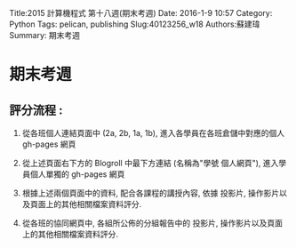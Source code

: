 Title:2015 計算機程式 第十八週(期末考週)
Date: 2016-1-9 10:57
Category: Python
Tags: pelican, publishing
Slug:40123256_w18
Authors:蘇建瑋
Summary: 期末考週
                    
                
            
                
期末考週
==========           
                            
                            
評分流程 :
-------
                        
                    

1. 從各班個人連結頁面中 (2a, 2b, 1a, 1b), 進入各學員在各班倉儲中對應的個人 gh-pages 網頁

2. 從上述頁面右下方的 Blogroll 中最下方連結 (名稱為"學號 個人網頁"), 進入學員個人單獨的 gh-pages 網頁

3. 根據上述兩個頁面中的資料, 配合各課程的講授內容, 依據 投影片, 操作影片以及頁面上的其他相關檔案資料評分.

4. 從各班的協同網頁中, 各組所公佈的分組報告中的 投影片, 操作影片以及頁面上的其他相關檔案資料評分.





